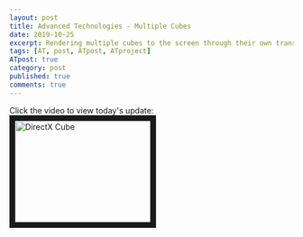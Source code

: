 ```yaml
---
layout: post
title: Advanced Technologies - Multiple Cubes
date: 2019-10-25
excerpt: Rendering multiple cubes to the screen through their own transforms.
tags: [AT, post, ATpost, ATproject]
ATpost: true
category: post
published: true
comments: true
---
```

Click the video to view today's update:
<a href="http://www.youtube.com/watch?feature=player_embedded&v=7pMikddwGF4" target="_blank"><img src="http://img.youtube.com/vi/7pMikddwGF4/0.jpg" alt="DirectX Cube" width="240" height="180" border="10" /></a>

